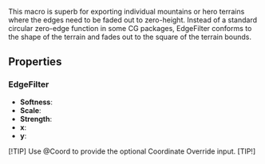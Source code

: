 This macro is superb for exporting individual mountains or hero terrains where the edges need to be faded out to zero-height. Instead of a standard circular zero-edge function in some CG packages, EdgeFilter conforms to the shape of the terrain and fades out to the square of the terrain bounds.

## Properties

### EdgeFilter 

- **Softness**: 
- **Scale**: 
- **Strength**: 
- **x**: 
- **y**: 


[!TIP]
Use @Coord to provide the optional Coordinate Override input.
[TIP!]